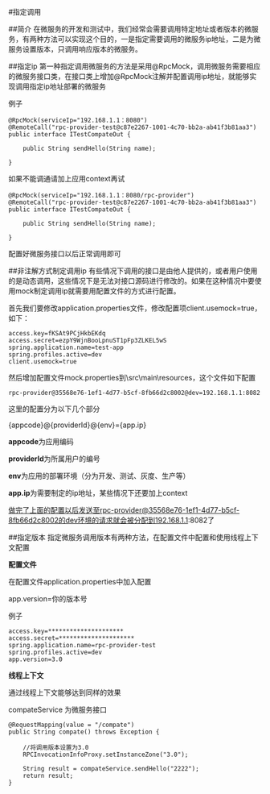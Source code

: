 #指定调用


##简介
在微服务的开发和测试中，我们经常会需要调用特定地址或者版本的微服务，有两种方法可以实现这个目的，一是指定需要调用的微服务ip地址，二是为微服务设置版本，只调用响应版本的微服务。

##指定ip
第一种指定调用微服务的方法是采用@RpcMock，调用微服务需要相应的微服务接口类，在接口类上增加@RpcMock注解并配置调用ip地址，就能够实现调用指定ip地址部署的微服务

例子

	@RpcMock(serviceIp="192.168.1.1：8080")
	@RemoteCall("rpc-provider-test@c87e2267-1001-4c70-bb2a-ab41f3b81aa3")
	public interface ITestCompateOut {
		
		public String sendHello(String name);
	
	}

如果不能调通请加上应用context再试

	@RpcMock(serviceIp="192.168.1.1：8080/rpc-provider")
	@RemoteCall("rpc-provider-test@c87e2267-1001-4c70-bb2a-ab41f3b81aa3")
	public interface ITestCompateOut {
		
		public String sendHello(String name);
	
	}

配置好微服务接口以后正常调用即可


##非注解方式制定调用ip
有些情况下调用的接口是由他人提供的，或者用户使用的是动态调用，这些情况下是无法对接口源码进行修改的。如果在这种情况中要使用mock制定调用ip就需要用配置文件的方式进行配置。

首先我们要修改application.properties文件，修改配置项client.usemock=true，如下：
	
	access.key=fKSAt9PCjHkbEKdq
	access.secret=ezpY9WjnBooLpnuST1pFp3ZLKEL5wS		
	spring.application.name=test-app
	spring.profiles.active=dev
	client.usemock=true

然后增加配置文件mock.properties到\src\main\resources，这个文件如下配置

	rpc-provider@35568e76-1ef1-4d77-b5cf-8fb66d2c8002@dev=192.168.1.1:8082

这里的配置分为以下几个部分

{appcode}@{providerId}@{env}={app.ip}


**appcode**为应用编码

**providerId**为所属用户的编号

**env**为应用的部署环境（分为开发、测试、灰度、生产等）

**app.ip**为需要制定的ip地址，某些情况下还要加上context

做完了上面的配置以后发送至rpc-provider@35568e76-1ef1-4d77-b5cf-8fb66d2c8002的dev环境的请求就会被分配到192.168.1.1:8082了

##指定版本
指定微服务调用版本有两种方法，在配置文件中配置和使用线程上下文配置


**配置文件**

在配置文件application.properties中加入配置
	
app.version=你的版本号

例子
	
	access.key=*********************
	access.secret=*********************
	spring.application.name=rpc-provider-test
	spring.profiles.active=dev
	app.version=3.0


**线程上下文**

通过线程上下文能够达到同样的效果

compateService 为微服务接口

	@RequestMapping(value = "/compate")
	public String compate() throws Exception {
		
		//将调用版本设置为3.0
		RPCInvocationInfoProxy.setInstanceZone("3.0");
		
		String result = compateService.sendHello("2222");
		return result;
	}

